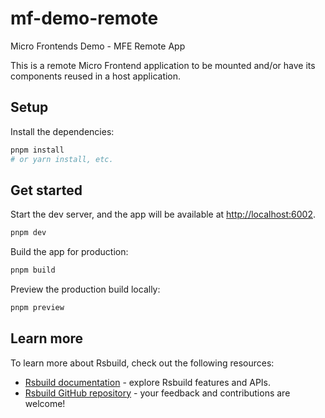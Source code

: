 # mf-demo-remote

Micro Frontends Demo - MFE Remote App

This is a remote Micro Frontend application to be mounted and/or have its components reused in a host application.

## Setup

Install the dependencies:

```bash
pnpm install
# or yarn install, etc.
```

## Get started

Start the dev server, and the app will be available at [http://localhost:6002](http://localhost:6002).

```bash
pnpm dev
```

Build the app for production:

```bash
pnpm build
```

Preview the production build locally:

```bash
pnpm preview
```

## Learn more

To learn more about Rsbuild, check out the following resources:

- [Rsbuild documentation](https://rsbuild.rs) - explore Rsbuild features and APIs.
- [Rsbuild GitHub repository](https://github.com/web-infra-dev/rsbuild) - your feedback and contributions are welcome!
